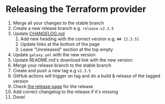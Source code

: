 # Releasing the Terraform provider

1. Merge all your changes to the stable branch
1. Create a new release branch e.g. `release-v2.3.5`
1. Update [CHANGELOG.md](CHANGELOG.md)
    1. Add new heading with the correct version e.g. `## [2.3.5]`
    1. Update links at the bottom of the page
    1. Leave "Unreleased" section at the top empty
1. Update `galaxy.yml` with the new version
1. Update README.md's download link with the new version
1. Merge your release branch to the stable branch
1. Create and push a new tag e.g `v2.3.5`
1. GitHub actions will trigger on tag and do a build & release of the tagged version
1. Check [the release page](https://github.com/UpCloudLtd/upcloud-ansible-collection/releases) for the release
1. Add correct changelog to the release if it's missing
1. Done!

